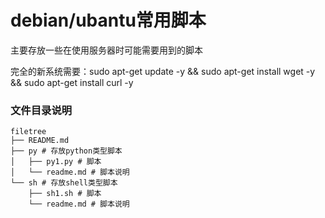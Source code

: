 

# debian/ubantu常用脚本

主要存放一些在使用服务器时可能需要用到的脚本

完全的新系统需要：sudo apt-get update -y && sudo apt-get install wget -y && sudo apt-get install curl -y


### 文件目录说明
```
filetree 
├── README.md
├── py # 存放python类型脚本
│ 	├── py1.py # 脚本
│ 	└── readme.md # 脚本说明
└── sh # 存放shell类型脚本
 	├── sh1.sh # 脚本
	└── readme.md # 脚本说明
```



